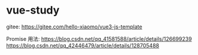 # vue-study

gitee:
https://gitee.com/hello-xiaomo/vue3-js-template

Promise 用法:
https://blog.csdn.net/qq_41581588/article/details/126699239
https://blog.csdn.net/qq_42446479/article/details/128705488
